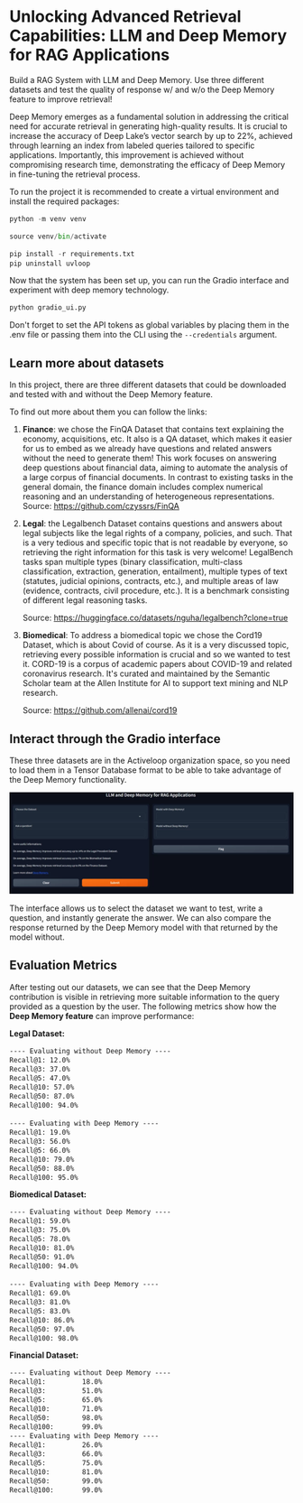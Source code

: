 # Unlocking Advanced Retrieval Capabilities: LLM and Deep Memory for RAG Applications

Build a RAG System with LLM and Deep Memory. Use three different datasets and test the quality of response w/ and w/o the Deep Memory feature to improve retrieval!

Deep Memory emerges as a fundamental solution in addressing the critical need for accurate retrieval in generating high-quality results. It is crucial to increase the accuracy of Deep Lake’s vector search by up to 22%, achieved through learning an index from labeled queries tailored to specific applications. Importantly, this improvement is achieved without compromising research time, demonstrating the efficacy of Deep Memory in fine-tuning the retrieval process.

To run the project it is recommended to create a virtual environment and install the required packages:

```python
python -m venv venv
```

```python
source venv/bin/activate
```

```python
pip install -r requirements.txt
pip uninstall uvloop
```

Now that the system has been set up, you can run the Gradio interface and experiment with deep memory technology.

```python
python gradio_ui.py
```

Don't forget to set the API tokens as global variables by placing them in the .env file or passing them into the CLI using the `--credentials` argument.

## Learn more about datasets

In this project, there are three different datasets that could be downloaded and tested with and without the Deep Memory feature.

To find out more about them you can follow the links:

1) **Finance**: we chose the FinQA Dataset that contains text explaining the economy, acquisitions, etc. It also is a QA dataset, which makes it easier for us to embed as we already have questions and related answers without the need to generate them!
This work focuses on answering deep questions about financial data, aiming to automate the analysis of a large corpus of financial documents. In contrast to existing tasks in the general domain, the finance domain includes complex numerical reasoning and an understanding of heterogeneous representations.
Source: <https://github.com/czyssrs/FinQA>
2) **Legal**: the Legalbench Dataset contains questions and answers about legal subjects like the legal rights of a company, policies, and such. That is a very tedious and specific topic that is not readable by everyone, so retrieving the right information for this task is very welcome!
    LegalBench tasks span multiple types (binary classification, multi-class classification, extraction, generation, entailment), multiple types of text (statutes, judicial opinions, contracts, etc.), and multiple areas of law (evidence, contracts, civil procedure, etc.).
    It is a benchmark consisting of different legal reasoning tasks.

    Source: <https://huggingface.co/datasets/nguha/legalbench?clone=true>
3) **Biomedical**: To address a biomedical topic we chose the Cord19 Dataset, which is about Covid of course. As it is a very discussed topic, retrieving every possible information is crucial and so we wanted to test it.
CORD-19 is a corpus of academic papers about COVID-19 and related coronavirus research. It's curated and maintained by the Semantic Scholar team at the Allen Institute for AI to support text mining and NLP research.

    Source: <https://github.com/allenai/cord19>

## Interact through the Gradio interface

These three datasets are in the Activeloop organization space, so you need to load them in a Tensor Database format to be able to take advantage of the Deep Memory functionality.

<img src="gradio_ui.webp" />

The interface allows us to select the dataset we want to test, write a question, and instantly generate the answer.
We can also compare the response returned by the Deep Memory model with that returned by the model without.

## Evaluation Metrics

After testing out our datasets, we can see that the Deep Memory contribution is visible in retrieving more suitable information to the query provided as a question by the user.
The following metrics show how the **Deep Memory feature** can improve performance:

**Legal Dataset:**

```text
---- Evaluating without Deep Memory ----
Recall@1: 12.0%
Recall@3: 37.0%
Recall@5: 47.0%
Recall@10: 57.0%
Recall@50: 87.0%
Recall@100: 94.0%

---- Evaluating with Deep Memory ----
Recall@1: 19.0%
Recall@3: 56.0%
Recall@5: 66.0%
Recall@10: 79.0%
Recall@50: 88.0%
Recall@100: 95.0%
```

**Biomedical Dataset:**

```text
---- Evaluating without Deep Memory ----
Recall@1: 59.0%
Recall@3: 75.0%
Recall@5: 78.0%
Recall@10: 81.0%
Recall@50: 91.0%
Recall@100: 94.0%

---- Evaluating with Deep Memory ----
Recall@1: 69.0%
Recall@3: 81.0%
Recall@5: 83.0%
Recall@10: 86.0%
Recall@50: 97.0%
Recall@100: 98.0%
```

**Financial Dataset:**

```text
---- Evaluating without Deep Memory ---- 
Recall@1:         18.0%
Recall@3:         51.0%
Recall@5:         65.0%
Recall@10:        71.0%
Recall@50:        98.0%
Recall@100:       99.0%
---- Evaluating with Deep Memory ---- 
Recall@1:         26.0%
Recall@3:         66.0%
Recall@5:         75.0%
Recall@10:        81.0%
Recall@50:        99.0%
Recall@100:       99.0%
```
